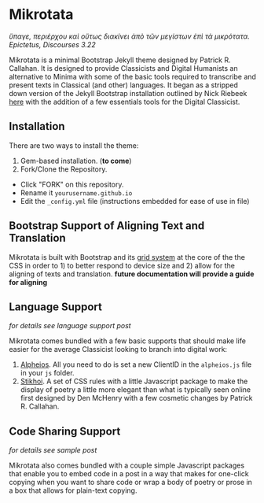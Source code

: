 # Mikrotata

_ὕπαγε, περιέρχου καὶ οὕτως διακίνει ἀπὸ τῶν μεγίστων ἐπὶ τὰ μικρότατα._
*Epictetus, Discourses 3.22*

Mikrotata is a minimal Bootstrap Jekyll theme designed by Patrick R. Callahan. It is designed to provide Classicists and Digital Humanists an alternative to Minima with some of the basic tools required to transcribe and present texts in Classical (and other) languages. It began as a stripped down version of the Jekyll Bootstrap installation outlined by Nick Riebeek [here](https://experimentingwithcode.com/) with the addition of a few essentials tools for the Digital Classicist.

## Installation

There are two ways to install the theme:

1. Gem-based installation. (**to come**)
2. Fork/Clone the Repository.

 - Click "FORK" on this repository.
 - Rename it `yourusername.github.io`
 - Edit the `_config.yml` file (instructions embedded for ease of use in file)

## Bootstrap Support of Aligning Text and Translation

Mikrotata is built with Bootstrap and its [grid system](https://getbootstrap.com/docs/4.5/layout/grid/) at the core of the the CSS in order to 1) to better respond to device size and 2) allow for the aligning of texts and translation. **future documentation will provide a guide for aligning**

## Language Support

_for details see language support post_

Mikrotata comes bundled with a few basic supports that should make life easier for the average Classicist looking to branch into digital work:

1. [Alpheios](https://alpheios.net/). All you need to do is set a new ClientID in the `alpheios.js` file in your `js` folder.
2. [Stikhoi](https://codepen.io/denmch/pen/ExVqKEo). A set of CSS rules with a little Javascript package to make the display of poetry a little more elegant than what is typically seen online first designed by Den McHenry with a few cosmetic changes by Patrick R. Callahan.

## Code Sharing Support

_for details see sample post_

Mikrotata also comes bundled with a couple simple Javascript packages that enable you to embed code in a post in a way that makes for one-click copying when you want to share code or wrap a body of poetry or prose in a box that allows for plain-text copying.
